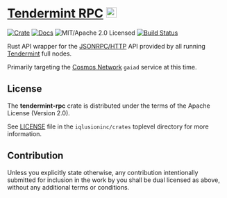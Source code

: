 # [Tendermint RPC] <a href="https://www.iqlusion.io"><img src="https://storage.googleapis.com/iqlusion-prod-web-assets/img/logo/iqlusion-rings-sm.png" alt="iqlusion" width="24" height="24"></a>

[![Crate][crate-image]][crate-link]
[![Docs][docs-image]][docs-link]
![MIT/Apache 2.0 Licensed][license-image]
[![Build Status][build-image]][build-link]

Rust API wrapper for the [JSONRPC/HTTP] API provided by all running
[Tendermint] full nodes.

Primarily targeting the [Cosmos Network] `gaiad` service at this time.

## License

The **tendermint-rpc** crate is distributed under the terms of the Apache License
(Version 2.0).

See [LICENSE] file in the `iqlusioninc/crates` toplevel directory for more
information.

## Contribution

Unless you explicitly state otherwise, any contribution intentionally
submitted for inclusion in the work by you shall be dual licensed as above,
without any additional terms or conditions.

[crate-image]: https://img.shields.io/crates/v/tendermint-rpc.svg
[crate-link]: https://crates.io/crates/tendermint-rpc
[docs-image]: https://docs.rs/tendermint-rpc/badge.svg
[docs-link]: https://docs.rs/tendermint-rpc/
[license-image]: https://img.shields.io/badge/license-Apache2.0-blue.svg
[build-image]: https://circleci.com/gh/iqlusioninc/crates.svg?style=shield
[build-link]: https://circleci.com/gh/iqlusioninc/crates
[Tendermint RPC]: https://tendermint.com/rpc/
[JSONRPC/HTTP]: https://tendermint.com/rpc/#jsonrpc-http
[Tendermint]: https://tendermint.com/
[Cosmos Network]: https://cosmos.network/
[LICENSE]: https://github.com/iqlusioninc/crates/blob/master/LICENSE
